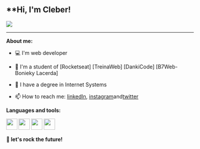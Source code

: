 

<h2>**Hi, I'm Cleber!</h2>
<p><img align="center" src="https://c.tenor.com/jM0aoM8e-iEAAAAM/web-developer-mycrxn.gif"></p>

* * *

**About me:**
- 💻 I'm web developer
- 🚀 I'm a student  of [Rocketseat] [TreinaWeb] [DankiCode] [B7Web-Bonieky Lacerda]
- 📝 I have a degree in Internet Systems



- 📫 How to reach me: [linkedIn](https://www.linkedin.com/in/cleber-junio-7b999967/), [instagram](https://www.instagram.com/juniocleberjunio/)and[twitter](https://twitter.com/CJMT77)



**Languages and tools:**

<img align="left" height="30"  src="https://portalidea.com.br/cursos/27621dc630da7560ddfaa9b4b0588366.webp">
<img height="30" src="https://encrypted-tbn0.gstatic.com/images?q=tbn:ANd9GcRnaHxK1G3ne71pgYdkildyBYhWwJUR9IZdsw&usqp=CAU">
<img height="30" src="https://raw.githubusercontent.com/jakeliny/jakeliny/master/images/typescript.png">
<img height="30" src="https://raw.githubusercontent.com/jakeliny/jakeliny/master/images/linux.png">


**🚀 let's rock the future!**
  
